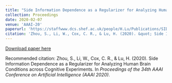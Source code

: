 ```yaml
---
title: "Side Information Dependence as a Regularizer for Analyzing Human Brain Conditions across Cognitive Experiments"
collection: Proceedings
date: 2020-02-07
venue: 'AAAI-20'
paperurl: 'https://staffwww.dcs.shef.ac.uk/people/H.Lu/Publications/SIDeR_AAAI20.pdf'
citation: 'Zhou, S., Li, W., Cox, C. R., & Lu, H. (2020). &quot; Side Information Dependence as a Regularizer for Analyzing Human Brain Conditions across Cognitive Experiments. &quot; In <i>Proceedings of the 34th AAAI Conference on Artificial Intelligence (AAAI 2020)</i>.'
---
```


[Download paper here](https://arxiv.org/pdf/1903.11020.pdf)

Recommended citation: Zhou, S., Li, W., Cox, C. R., & Lu, H. (2020). Side Information Dependence as a Regularizer for Analyzing Human Brain Conditions across Cognitive Experiments. In *Proceedings of the 34th AAAI Conference on Artificial Intelligence (AAAI 2020)*.


<!---
---
title: "Paper Title Number 3"
collection: publications
permalink: /publication/2015-10-01-paper-title-number-3
excerpt: 'This paper is about the number 3. The number 4 is left for future work.'
date: 2015-10-01
venue: 'Journal 1'
paperurl: 'http://academicpages.github.io/files/paper3.pdf'
citation: 'Your Name, You. (2015). &quot;Paper Title Number 3.&quot; <i>Journal 1</i>. 1(3).'
---
This paper is about the number 3. The number 4 is left for future work.

[Download paper here](http://academicpages.github.io/files/paper3.pdf)

Recommended citation: Your Name, You. (2015). "Paper Title Number 3." <i>Journal 1</i>. 1(3).
-->
